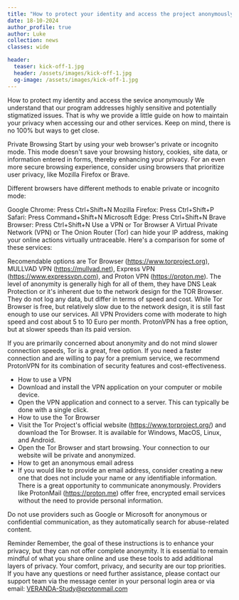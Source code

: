 ```yaml
---
title: "How to protect your identity and access the project anonymously"
date: 18-10-2024
author_profile: true
author: Luke
collection: news
classes: wide

header:
  teaser: kick-off-1.jpg
  header: /assets/images/kick-off-1.jpg
  og-image: /assets/images/kick-off-1.jpg
---
```


How to protect my identity and access the sevice anonymously
We understand that our program addresses highly sensitive and potentially stigmatized issues. That is why we provide a little guide on how to maintain your privacy when accessing our and other services. Keep on mind, there is no 100% but ways to get close.

Private Browsing
Start by using your web browser's private or incognito mode. This mode doesn't save your browsing history, cookies, site data, or information entered in forms, thereby enhancing your privacy. For an even more secure browsing experience, consider using browsers that prioritize user privacy, like Mozilla Firefox or Brave.

Different browsers have different methods to enable private or incognito mode:

Google Chrome: Press Ctrl+Shift+N
Mozilla Firefox: Press Ctrl+Shift+P
Safari: Press Command+Shift+N
Microsoft Edge: Press Ctrl+Shift+N
Brave Browser: Press Ctrl+Shift+N
Use a VPN or Tor Browser
A Virtual Private Network (VPN) or The Onion Router (Tor) can hide your IP address, making your online actions virtually untraceable. Here's a comparison for some of these services:

Recomendable options are Tor Browser (https://www.torproject.org), MULLVAD VPN (https://mullvad.net), Express VPN (https://www.expressvpn.com), and Proton VPN (https://proton.me). The level of anonymity is generally high for all of them, they have DNS Leak Protection or it's inherent due to the network design for the TOR Browser. They do not log any data, but differ in terms of speed and cost. While Tor Browser is free, but relatively slow due to the network design, it is still fast enough to use our services. All VPN Providers come with moderate to high speed and cost about 5 to 10 Euro per month. ProtonVPN has a free option, but at slower speeds than its paid version.

If you are primarily concerned about anonymity and do not mind slower connection speeds, Tor is a great, free option. If you need a faster connection and are willing to pay for a premium service, we recommend ProtonVPN for its combination of security features and cost-effectiveness.

- How to use a VPN
- Download and install the VPN application on your computer or mobile device.
- Open the VPN application and connect to a server. This can typically be done with a single click.
- How to use the Tor Browser
- Visit the Tor Project's official website (https://www.torproject.org/) and download the Tor Browser. It is available for Windows, MacOS, Linux, and Android.
- Open the Tor Browser and start browsing. Your connection to our website will be private and anonymized.
- How to get an anonymous email adress
- If you would like to provide an email address, consider creating a new one that does not include your name or any identifiable information. There is a great opportunity to communicate anonymously. Providers like ProtonMail (https://proton.me) offer free, encrypted email services without the need to provide personal information. 

Do not use providers such as Google or Microsoft for anonymous or confidential communication, as they automatically search for abuse-related content.

Reminder
Remember, the goal of these instructions is to enhance your privacy, but they can not offer complete anonymity. It is essential to remain mindful of what you share online and use these tools to add additional layers of privacy. Your comfort, privacy, and security are our top priorities. If you have any questions or need further assistance, please contact our support team via the message center in your personal login area or via email: VERANDA-Study@protonmail.com

